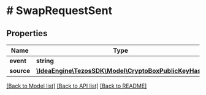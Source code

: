 # # SwapRequestSent

## Properties

Name | Type | Description | Notes
------------ | ------------- | ------------- | -------------
**event** | **string** |  |
**source** | [**\IdeaEngine\TezosSDK\Model\CryptoBoxPublicKeyHash**](CryptoBoxPublicKeyHash.md) |  |

[[Back to Model list]](../../README.md#models) [[Back to API list]](../../README.md#endpoints) [[Back to README]](../../README.md)
